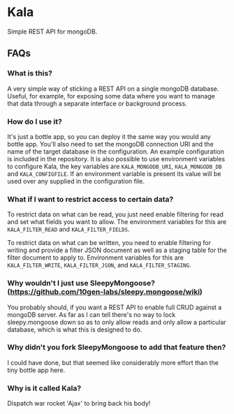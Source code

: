 # Kala
Simple REST API for mongoDB.

## FAQs

### What is this?

A very simple way of sticking a REST API on a single mongoDB database.  Useful, for example, for exposing some data where you want to manage that data through a separate interface or background process.

### How do I use it?

It's just a bottle app, so you can deploy it the same way you would any bottle app.  You'll also need to set the mongoDB connection URI and the name of the target database in the configuration.  An example configuration is included in the repository.  It is also possible to use environment variables to configure Kala, the key variables are `KALA_MONGODB_URI`, `KALA_MONGODB_DB` and `KALA_CONFIGFILE`.  If an environment variable is present its value will be used over any supplied in the configuration file.

### What if I want to restrict access to certain data?

To restrict data on what can be read, you just need enable filtering for read and set what fields you want to allow. The environment variables for this are `KALA_FILTER_READ` and `KALA_FILTER_FIELDS`.

To restrict data on what can be written, you need to enable filtering for writing and provide a filter JSON document as well as a staging table for the filter document to apply to. Environment variables for this are `KALA_FILTER_WRITE`, `KALA_FILTER_JSON`, and `KALA_FILTER_STAGING`.

### Why wouldn't I just use SleepyMongoose? (https://github.com/10gen-labs/sleepy.mongoose/wiki)

You probably should, if you want a REST API to enable full CRUD against a mongoDB server.  As far as I can tell there's no way to lock sleepy.mongoose down so as to only allow reads and only allow a particular database, which is what this is designed to do.

### Why didn't you fork SleepyMongoose to add that feature then?

I could have done, but that seemed like considerably more effort than the tiny bottle app here.

### Why is it called Kala?

Dispatch war rocket 'Ajax' to bring back his body!
